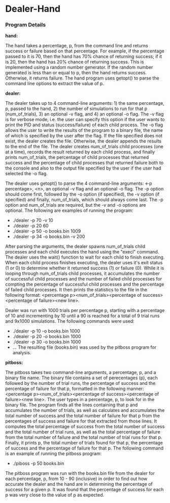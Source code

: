 # Dealer-Hand

### Program Details

**hand:**

The hand takes a percentage, p, from the command line and returns success or failure based on that percentage. For example, if the percentage passed to it is 70, then the hand has 70% chance of returning success; if it is 20, then the hand has 20% chance of returning success. This is implemented using a random number generator. If the random number generated is less than or equal to p, then the hand returns success. Otherwise, it returns failure. The hand program uses getopt() to parse the command line options to extract the value of p.

**dealer:**

The dealer takes up to 4 command-line arguments: 1) the same percentage, p, passed to the hand, 2) the number of simulations to run for that p (num_of_trials), 3) an optional -v flag, and 4) an optional -o flag. The -v flag is for verbose mode, i.e. the user can specify this option if the user wants to print the PID and status (success/failure) of each child process. The -o flag allows the user to write the results of the program to a binary file, the name of which is specified by the user after the flag. If the file specified does not exist, the dealer creates the file. Otherwise, the dealer appends the results to the end of the file. The dealer creates num_of_trials child processes (one at a time), records the result returned by each child process, and finally prints num_of_trials, the percentage of child processes that returned success and the percentage of child processes that returned failure both to the console and also to the output file specified by the user if the user had selected the -o flag.

The dealer uses getopt() to parse the 4 command-line arguments: \<-p percentage\>, \<n\>, an optional -v flag and an optional -o flag. The -p option should come first, followed by the -o option (if specified), the -v option (if specified) and finally, num_of_trials, which should always come last. The -p option and num_of_trials are required, but the -v and -o options are optional. The following are examples of running the program:
  * ./dealer -p 70 -v 10
  * ./dealer -p 20 60
  * ./dealer -p 50 -o books.bin 1009
  * ./dealer -p 34 -o books.bin -v 200

After parsing the arguments, the dealer spawns num_of_trials child processes and each child executes the hand using the "execl" command. The dealer uses the wait() function to wait for each child to finish executing. When each child process finishes executing, the dealer uses it's exit status (1 or 0) to determine whether it returned success (1) or failure (0). While it is looping through num_of_trials child processes, it accumulates the number of successful child processes and the number of failed child processes for compting the percentage of successful child processes and the percentage of failed child processes. It then prints the statistics to the file in the following format: \<percentage p\>\<num_of_trials\>\<percentage of success\>\<percentage of failure\>\<new line\>.

Dealer was run with 1000 trials per percentage p, starting with a percentage of 10 and incrementing by 10 until a 90 is reached for a total of 9 trial runs and 9x1000 simulations. The following commands were used:
 * ./dealer -p 10 -o books.bin 1000
 * ./dealer -p 20 -o books.bin 1000
 * ./dealer -p 30 -o books.bin 1000
 * ...
The resulting file (books.bin) was used by the pitboss program for analysis.

**pitboss:**

The pitboss takes two command-line arguments, a percentage, p, and a binary file name. The binary file contains a set of perecentages (p), each followed by the number of trial runs, the percentage of success and the percentage of failure for that p, formatted in the following manner: \<percentage p\>\<num_of_trials\>\<percentage of success\>\<percentage of failure\>\<new line\>. The user types in a percentage, p, to look for in the binary file. The program finds all the lines containing that p and accumulates the number of trials, as well as calculates and accumulates the total number of success and the total number of failure for that p from the percentages of success and failure for that extracted from those lines. It computes the total percentage of success from the total number of success and the total number of trial runs, as well as the total percentage of failure from the total number of failure and the total number of trial runs for that p. Finally, it prints p, the total number of trials found for that p, the percentage of success and the percentage of failure for that p. The following command is an example of running the pitboss program:
 * ./piboss -p 50 books.bin

The pitboss program was run with the books.bin file from the dealer for each percentage, p, from 10 - 90 (inclusive) in order to find out how accurate the dealer and the hand are in determining the percentage of success for a given p. It was found that the percentage of success for each p was very close to the value of p as expected.
